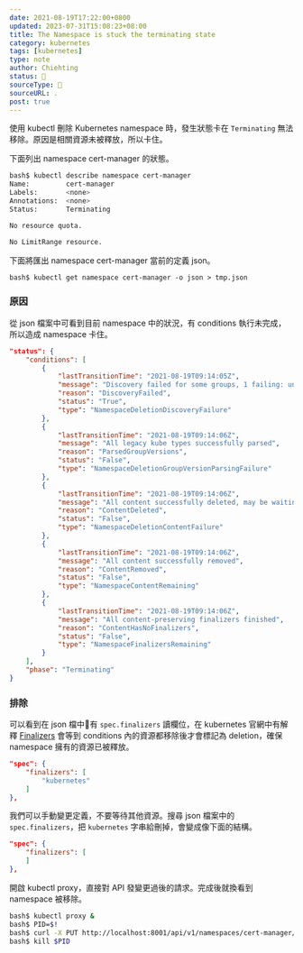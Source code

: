 ```yaml
---
date: 2021-08-19T17:22:00+0800
updated: 2023-07-31T15:08:23+08:00
title: The Namespace is stuck the terminating state 
category: kubernetes
tags: [kubernetes]
type: note
author: Chiehting
status: 🌲
sourceType: 📰️
sourceURL: .
post: true
---
```


使用 kubectl 刪除 Kubernetes namespace 時，發生狀態卡在 `Terminating` 無法移除。原因是相關資源未被釋放，所以卡住。

<!--more-->

下面列出 namespace cert-manager 的狀態。

```bash
bash$ kubectl describe namespace cert-manager
Name:         cert-manager
Labels:       <none>
Annotations:  <none>
Status:       Terminating

No resource quota.

No LimitRange resource.
```

下面將匯出 namespace cert-manager 當前的定義 json。

```base
bash$ kubectl get namespace cert-manager -o json > tmp.json
```

### 原因

從 json 檔案中可看到目前 namespace 中的狀況，有 conditions 執行未完成，所以造成 namespace 卡住。

```json
"status": {
    "conditions": [
        {
            "lastTransitionTime": "2021-08-19T09:14:05Z",
            "message": "Discovery failed for some groups, 1 failing: unable to retrieve the complete list of server APIs: metrics.k8s.io/v1beta1: the server is currently unable to handle the request",
            "reason": "DiscoveryFailed",
            "status": "True",
            "type": "NamespaceDeletionDiscoveryFailure"
        },
        {
            "lastTransitionTime": "2021-08-19T09:14:06Z",
            "message": "All legacy kube types successfully parsed",
            "reason": "ParsedGroupVersions",
            "status": "False",
            "type": "NamespaceDeletionGroupVersionParsingFailure"
        },
        {
            "lastTransitionTime": "2021-08-19T09:14:06Z",
            "message": "All content successfully deleted, may be waiting on finalization",
            "reason": "ContentDeleted",
            "status": "False",
            "type": "NamespaceDeletionContentFailure"
        },
        {
            "lastTransitionTime": "2021-08-19T09:14:06Z",
            "message": "All content successfully removed",
            "reason": "ContentRemoved",
            "status": "False",
            "type": "NamespaceContentRemaining"
        },
        {
            "lastTransitionTime": "2021-08-19T09:14:06Z",
            "message": "All content-preserving finalizers finished",
            "reason": "ContentHasNoFinalizers",
            "status": "False",
            "type": "NamespaceFinalizersRemaining"
        }
    ],
    "phase": "Terminating"
}
```

### 排除

可以看到在 json 檔中有 `spec.finalizers` 讀欄位，在 kubernetes 官網中有解釋 [Finalizers](https://kubernetes.io/docs/concepts/overview/working-with-objects/finalizers/) 會等到 conditions 內的資源都移除後才會標記為 deletion，確保 namespace 擁有的資源已被釋放。

```json
"spec": {
    "finalizers": [
        "kubernetes"
    ]
},
```

我們可以手動變更定義，不要等待其他資源。搜尋 json 檔案中的 `spec.finalizers`，把 `kubernetes` 字串給刪掉，會變成像下面的結構。

```json
"spec": {
    "finalizers": [
    ]
},
```

開啟 kubectl proxy，直接對 API 發變更過後的請求。完成後就換看到 namespace 被移除。

```bash
bash$ kubectl proxy &
bash$ PID=$!
bash$ curl -X PUT http://localhost:8001/api/v1/namespaces/cert-manager/finalize -H "Content-Type: application/json" --data-binary @tmp.json
bash$ kill $PID
```
